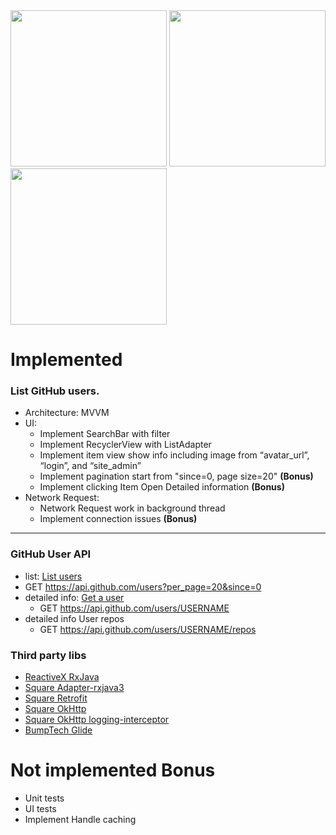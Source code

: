 <img src="https://github.com/user-attachments/assets/ea52000e-a3e2-4fe8-945a-bc46aab41fc3" width="250px">
<img src="https://github.com/user-attachments/assets/ee772cfe-a6f8-47b3-a470-ee6753317409" width="250px">
<img src="https://github.com/user-attachments/assets/4d090d94-42b8-4942-8995-bc3a3f9f0aae" width="250px">

# Implemented
### List GitHub users.
- Architecture: MVVM
- UI:
  - Implement SearchBar with filter
  - Implement RecyclerView with ListAdapter
  - Implement item view show info including image from “avatar_url”, “login”, and “site_admin”
  - Implement pagination start from "since=0, page size=20" **(Bonus)**
  - Implement clicking Item Open Detailed information **(Bonus)**
- Network Request:
  - Network Request work in background thread
  - Implement connection issues  **(Bonus)**
---
### GitHub User API
-  list: [List users](https://docs.github.com/en/rest/users/users?apiVersion=2022-11-28#list-users)
  - GET https://api.github.com/users?per_page=20&since=0
- detailed info: [Get a user](https://docs.github.com/en/rest/users/users?apiVersion=2022-11-28#get-a-user)
  - GET https://api.github.com/users/USERNAME
- detailed info User repos
  - GET https://api.github.com/users/USERNAME/repos

### Third party libs
- [ReactiveX RxJava](https://github.com/ReactiveX/RxJava)
- [Square Adapter-rxjava3](https://github.com/square/retrofit/tree/trunk/retrofit-adapters/rxjava3)
- [Square Retrofit](https://github.com/square/retrofit)
- [Square OkHttp](https://github.com/square/okhttp)
- [Square OkHttp logging-interceptor](https://github.com/square/okhttp/tree/master/okhttp-logging-interceptor)
- [BumpTech Glide](https://github.com/bumptech/glide?tab=readme-ov-file)

# Not implemented Bonus
- Unit tests
- UI tests
- Implement Handle caching
